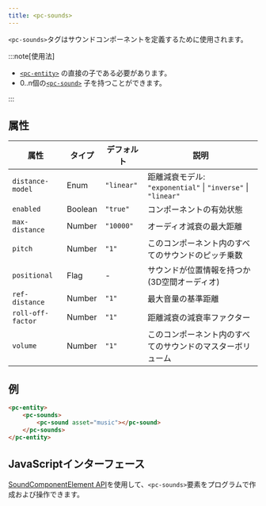 ```yaml
---
title: <pc-sounds>
---
```


`<pc-sounds>`タグはサウンドコンポーネントを定義するために使用されます。

:::note[使用法]

* [`<pc-entity>`](../pc-entity) の直接の子である必要があります。
* 0..n個の[`<pc-sound>`](../pc-sound) 子を持つことができます。

:::

## 属性

<div className="attribute-table">

| 属性 | タイプ | デフォルト | 説明 |
| --- | --- | --- | --- |
| `distance-model` | Enum | `"linear"` | 距離減衰モデル: `"exponential"` \| `"inverse"` \| `"linear"` |
| `enabled` | Boolean | `"true"` | コンポーネントの有効状態 |
| `max-distance` | Number | `"10000"` | オーディオ減衰の最大距離 |
| `pitch` | Number | `"1"` | このコンポーネント内のすべてのサウンドのピッチ乗数 |
| `positional` | Flag | - | サウンドが位置情報を持つか (3D空間オーディオ) |
| `ref-distance` | Number | `"1"` | 最大音量の基準距離 |
| `roll-off-factor` | Number | `"1"` | 距離減衰の減衰率ファクター |
| `volume` | Number | `"1"` | このコンポーネント内のすべてのサウンドのマスターボリューム |

</div>

## 例

```html
<pc-entity>
    <pc-sounds>
        <pc-sound asset="music"></pc-sound>
    </pc-sounds>
</pc-entity>
```

## JavaScriptインターフェース

[SoundComponentElement API](https://api.playcanvas.com/web-components/classes/SoundComponentElement.html)を使用して、`<pc-sounds>`要素をプログラムで作成および操作できます。
